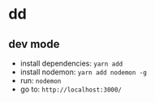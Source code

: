 # dd

## dev mode

* install dependencies: `yarn add`
* install nodemon: `yarn add nodemon -g`
* run: `nodemon`
* go to: `http://localhost:3000/`
